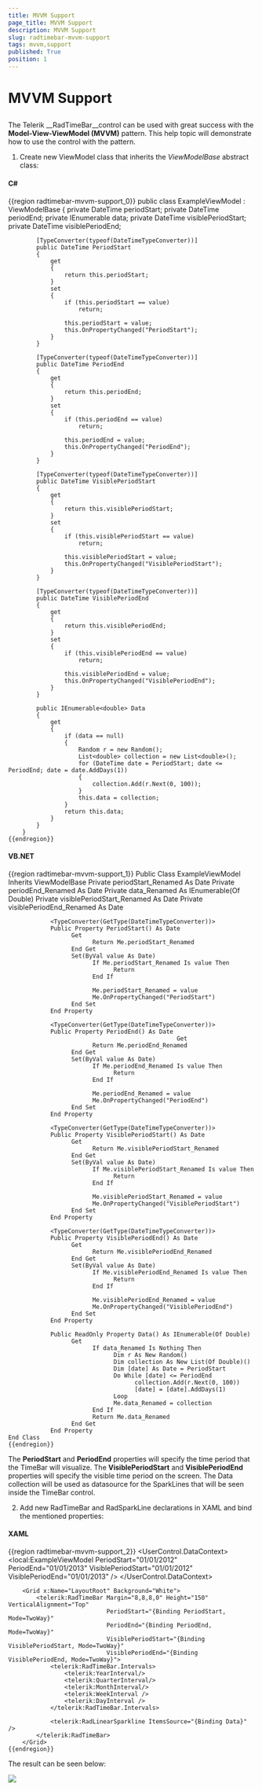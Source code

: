 ```yaml
---
title: MVVM Support
page_title: MVVM Support
description: MVVM Support
slug: radtimebar-mvvm-support
tags: mvvm,support
published: True
position: 1
---
```


# MVVM Support



## 

The Telerik __RadTimeBar__control can be used with great success with the __Model-View-ViewModel (MVVM)__ pattern. This help topic will demonstrate how to use the control with the pattern.

1. Create new ViewModel class that inherits the *ViewModelBase* abstract class:

#### __C#__

{{region radtimebar-mvvm-support_0}}
	public class ExampleViewModel : ViewModelBase
	    {
	        private DateTime periodStart;
	        private DateTime periodEnd;
	        private IEnumerable<double> data;
	        private DateTime visiblePeriodStart;
	        private DateTime visiblePeriodEnd;
	
	        [TypeConverter(typeof(DateTimeTypeConverter))]
	        public DateTime PeriodStart
	        {
	            get
	            {
	                return this.periodStart;
	            }
	            set
	            {
	                if (this.periodStart == value)
	                    return;
	
	                this.periodStart = value;
	                this.OnPropertyChanged("PeriodStart");
	            }
	        }
	
	        [TypeConverter(typeof(DateTimeTypeConverter))]
	        public DateTime PeriodEnd
	        {
	            get
	            {
	                return this.periodEnd;
	            }
	            set
	            {
	                if (this.periodEnd == value)
	                    return;
	
	                this.periodEnd = value;
	                this.OnPropertyChanged("PeriodEnd");
	            }
	        }
	
	        [TypeConverter(typeof(DateTimeTypeConverter))]
	        public DateTime VisiblePeriodStart
	        {
	            get
	            {
	                return this.visiblePeriodStart;
	            }
	            set
	            {
	                if (this.visiblePeriodStart == value)
	                    return;
	
	                this.visiblePeriodStart = value;
	                this.OnPropertyChanged("VisiblePeriodStart");
	            }
	        }
	
	        [TypeConverter(typeof(DateTimeTypeConverter))]
	        public DateTime VisiblePeriodEnd
	        {
	            get
	            {
	                return this.visiblePeriodEnd;
	            }
	            set
	            {
	                if (this.visiblePeriodEnd == value)
	                    return;
	
	                this.visiblePeriodEnd = value;
	                this.OnPropertyChanged("VisiblePeriodEnd");
	            }
	        }
	
	        public IEnumerable<double> Data
	        {
	            get
	            {
	                if (data == null)
	                {
	                    Random r = new Random();
	                    List<double> collection = new List<double>();
	                    for (DateTime date = PeriodStart; date <= PeriodEnd; date = date.AddDays(1))
	                    {
	                        collection.Add(r.Next(0, 100));
	                    }
	                    this.data = collection;
	                }
	                return this.data;
	            }
	        }
	    }
	{{endregion}}





#### __VB.NET__

{{region radtimebar-mvvm-support_1}}
	Public Class ExampleViewModel Inherits ViewModelBase
	            Private periodStart_Renamed As Date
	            Private periodEnd_Renamed As Date
	            Private data_Renamed As IEnumerable(Of Double)
	            Private visiblePeriodStart_Renamed As Date
	            Private visiblePeriodEnd_Renamed As Date
	
	            <TypeConverter(GetType(DateTimeTypeConverter))>
	            Public Property PeriodStart() As Date
	                  Get
	                        Return Me.periodStart_Renamed
	                  End Get
	                  Set(ByVal value As Date)
	                        If Me.periodStart_Renamed Is value Then
	                              Return
	                        End If
	
	                        Me.periodStart_Renamed = value
	                        Me.OnPropertyChanged("PeriodStart")
	                  End Set
	            End Property
	
	            <TypeConverter(GetType(DateTimeTypeConverter))>
	            Public Property PeriodEnd() As Date
	                                                Get
	                        Return Me.periodEnd_Renamed
	                  End Get
	                  Set(ByVal value As Date)
	                        If Me.periodEnd_Renamed Is value Then
	                              Return
	                        End If
	
	                        Me.periodEnd_Renamed = value
	                        Me.OnPropertyChanged("PeriodEnd")
	                  End Set
	            End Property
	
	            <TypeConverter(GetType(DateTimeTypeConverter))>
	            Public Property VisiblePeriodStart() As Date
	                  Get
	                        Return Me.visiblePeriodStart_Renamed
	                  End Get
	                  Set(ByVal value As Date)
	                        If Me.visiblePeriodStart_Renamed Is value Then
	                              Return
	                        End If
	
	                        Me.visiblePeriodStart_Renamed = value
	                        Me.OnPropertyChanged("VisiblePeriodStart")
	                  End Set
	            End Property
	
	            <TypeConverter(GetType(DateTimeTypeConverter))>
	            Public Property VisiblePeriodEnd() As Date
	                  Get
	                        Return Me.visiblePeriodEnd_Renamed
	                  End Get
	                  Set(ByVal value As Date)
	                        If Me.visiblePeriodEnd_Renamed Is value Then
	                              Return
	                        End If
	
	                        Me.visiblePeriodEnd_Renamed = value
	                        Me.OnPropertyChanged("VisiblePeriodEnd")
	                  End Set
	            End Property
	
	            Public ReadOnly Property Data() As IEnumerable(Of Double)
	                  Get
	                        If data_Renamed Is Nothing Then
	                              Dim r As New Random()
	                              Dim collection As New List(Of Double)()
	                              Dim [date] As Date = PeriodStart
	                              Do While [date] <= PeriodEnd
	                                    collection.Add(r.Next(0, 100))
	                                    [date] = [date].AddDays(1)
	                              Loop
	                              Me.data_Renamed = collection
	                        End If
	                        Return Me.data_Renamed
	                  End Get
	            End Property
	End Class
	{{endregion}}



The __PeriodStart__ and __PeriodEnd__ properties will specify the time period that the TimeBar will visualize. The __VisiblePeriodStart__ and __VisiblePeriodEnd__ properties will specify the visible time period on the screen. The Data collection will be used as datasource for the SparkLines that will be seen inside the TimeBar control.

2. Add new RadTimeBar and RadSparkLine declarations in XAML and bind the mentioned properties:

#### __XAML__

{{region radtimebar-mvvm-support_2}}
	<UserControl.DataContext>
	        <local:ExampleViewModel PeriodStart="01/01/2012" PeriodEnd="01/01/2013" VisiblePeriodStart="01/01/2012" VisiblePeriodEnd="01/01/2013" />
	    </UserControl.DataContext>
	
	    <Grid x:Name="LayoutRoot" Background="White">
	        <telerik:RadTimeBar Margin="8,8,8,0" Height="150" VerticalAlignment="Top"
	                            PeriodStart="{Binding PeriodStart, Mode=TwoWay}"
	                            PeriodEnd="{Binding PeriodEnd, Mode=TwoWay}"
	                            VisiblePeriodStart="{Binding VisiblePeriodStart, Mode=TwoWay}"
	                            VisiblePeriodEnd="{Binding VisiblePeriodEnd, Mode=TwoWay}">
	            <telerik:RadTimeBar.Intervals>
	                <telerik:YearInterval/>
	                <telerik:QuarterInterval/>
	                <telerik:MonthInterval/>
	                <telerik:WeekInterval />
	                <telerik:DayInterval />
	            </telerik:RadTimeBar.Intervals>
	
	            <telerik:RadLinearSparkline ItemsSource="{Binding Data}" />
	        </telerik:RadTimeBar>
	    </Grid>
	{{endregion}}



The result can be seen below:

![](images/radtimebar_mvvm.PNG)


